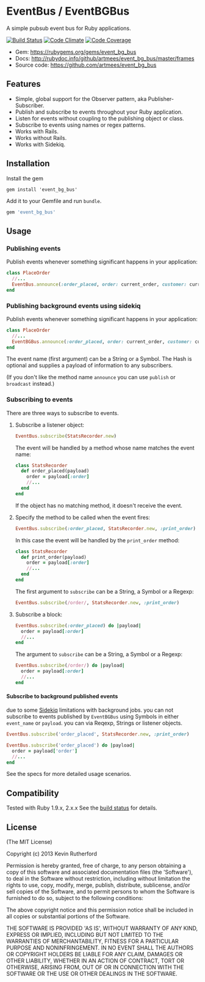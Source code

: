 # EventBus / EventBGBus

A simple pubsub event bus for Ruby applications.

[![Build Status](https://travis-ci.org/artmees/event_bg_bus.svg?branch=master)](https://travis-ci.org/artmees/event_bg_bus)
[![Code Climate](https://codeclimate.com/github/artmees/event_bg_bus.png)](https://codeclimate.com/github/artmees/event_bg_bus)
[![Code Coverage](https://codeclimate.com/github/artmees/event_bg_bus/coverage.png)](https://codeclimate.com/github/artmees/event_bg_bus)

* Gem: <https://rubygems.org/gems/event_bg_bus>
* Docs: <http://rubydoc.info/github/artmees/event_bg_bus/master/frames>
* Source code: <https://github.com/artmees/event_bg_bus>

## Features

* Simple, global support for the Observer pattern, aka Publisher-Subscriber.
* Publish and subscribe to events throughout your Ruby application.
* Listen for events without coupling to the publishing object or class.
* Subscribe to events using names or regex patterns.
* Works with Rails.
* Works without Rails.
* Works with Sidekiq.

## Installation

Install the gem
```
gem install 'event_bg_bus'
```

Add it to your Gemfile and run `bundle`.

``` ruby
gem 'event_bg_bus'
```

## Usage

### Publishing events

Publish events whenever something significant happens in your application:

```ruby
class PlaceOrder
  //...
  EventBus.announce(:order_placed, order: current_order, customer: current_user)
end
```

### Publishing background events using sidekiq

Publish events whenever something significant happens in your application:

```ruby
class PlaceOrder
  //...
  EventBGBus.announce(:order_placed, order: current_order, customer: current_user)
end
```

The event name (first argument) can be a String or a Symbol.
The Hash is optional and supplies a payload of information to any subscribers.

(If you don't like the method name `announce` you can use `publish` or
`broadcast` instead.)

### Subscribing to events

There are three ways to subscribe to events.

1. Subscribe a listener object:

    ```ruby
    EventBus.subscribe(StatsRecorder.new)
    ```

    The event will be handled by a method whose name matches the event name:

    ```ruby
    class StatsRecorder
      def order_placed(payload)
        order = payload[:order]
        //...
      end
    end
    ```

    If the object has no matching method, it doesn't receive the event.

2. Specify the method to be called when the event fires:

    ```ruby
    EventBus.subscribe(:order_placed, StatsRecorder.new, :print_order)
    ```

    In this case the event will be handled by the `print_order` method:

    ```ruby
    class StatsRecorder
      def print_order(payload)
        order = payload[:order]
        //...
      end
    end
    ```

    The first argument to `subscribe` can be a String,
    a Symbol or a Regexp:

    ```ruby
    EventBus.subscribe(/order/, StatsRecorder.new, :print_order)
    ```

3. Subscribe a block:

    ```ruby
    EventBus.subscribe(:order_placed) do |payload|
      order = payload[:order]
      //...
    end
    ```

    The argument to `subscribe` can be a String, a Symbol or a Regexp:

    ```ruby
    EventBus.subscribe(/order/) do |payload|
      order = payload[:order]
      //...
    end
    ```

#### Subscribe to background published events

due to some [Sidekiq](https://github.com/mperham/sidekiq) limitations with background jobs.
you can not subscribe to events published by `EventBGBus` using Symbols in either `event_name` or `payload`.
you can via Reqexp, Strings or listener objects.

```ruby
EventBus.subscribe('order_placed', StatsRecorder.new, :print_order)
```

```ruby
EventBus.subscribe('order_placed') do |payload|
  order = payload['order']
  //...
end
```

See the specs for more detailed usage scenarios.

## Compatibility

Tested with Ruby 1.9.x, 2.x.x
See the [build status](https://travis-ci.org/artmees/event_bus)
for details.

## License

(The MIT License)

Copyright (c) 2013 Kevin Rutherford

Permission is hereby granted, free of charge, to any person obtaining a copy of
this software and associated documentation files (the 'Software'), to deal in
the Software without restriction, including without limitation the rights to
use, copy, modify, merge, publish, distribute, sublicense, and/or sell copies
of the Software, and to permit persons to whom the Software is furnished to do
so, subject to the following conditions:

The above copyright notice and this permission notice shall be included in all
copies or substantial portions of the Software.

THE SOFTWARE IS PROVIDED 'AS IS', WITHOUT WARRANTY OF ANY KIND, EXPRESS OR
IMPLIED, INCLUDING BUT NOT LIMITED TO THE WARRANTIES OF MERCHANTABILITY,
FITNESS FOR A PARTICULAR PURPOSE AND NONINFRINGEMENT.  IN NO EVENT SHALL THE
AUTHORS OR COPYRIGHT HOLDERS BE LIABLE FOR ANY CLAIM, DAMAGES OR OTHER
LIABILITY, WHETHER IN AN ACTION OF CONTRACT, TORT OR OTHERWISE, ARISING FROM,
OUT OF OR IN CONNECTION WITH THE SOFTWARE OR THE USE OR OTHER DEALINGS IN THE
SOFTWARE.

